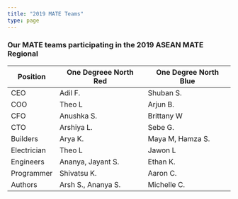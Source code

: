 ```yaml
---
title: "2019 MATE Teams"
type: page
---
```


### Our MATE teams participating in the 2019 ASEAN MATE Regional

Position | One Degreee North Red | One Degree North Blue |
| ----- | ----- | ----- |
| CEO | Adil&nbsp;F. | Shuban&nbsp;S. |
| COO | Theo&nbsp;L | Arjun&nbsp;B. |
| CFO | Anushka&nbsp;S. | Brittany&nbsp;W |
| CTO | Arshiya&nbsp;L. | Sebe&nbsp;G. |
| Builders | Arya&nbsp;K. | Maya&nbsp;M,&nbsp;Hamza&nbsp;S. |
| Electrician | Theo&nbsp;L | Jawon&nbsp;L |
| Engineers | Ananya,&nbsp;Jayant&nbsp;S. | Ethan&nbsp;K. |
| Programmer | Shivatsu&nbsp;K. | Aaron&nbsp;C. |
| Authors | Arsh&nbsp;S.,&nbsp;Ananya&nbsp;S. | Michelle&nbsp;C.